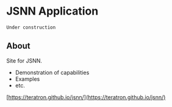 # JSNN Application

    Under construction

## About

Site for JSNN.

- Demonstration of capabilities
- Examples
- etc.

[https://teratron.github.io/jsnn/](https://teratron.github.io/jsnn/)